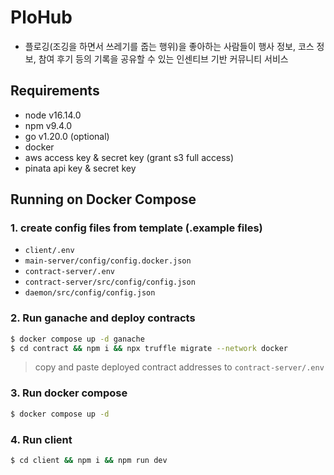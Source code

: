 # PloHub

- 플로깅(조깅을 하면서 쓰레기를 줍는 행위)을 좋아하는 사람들이 행사 정보, 코스 정보, 참여 후기 등의 기록을 공유할 수 있는 인센티브 기반 커뮤니티 서비스

## Requirements

- node v16.14.0
- npm v9.4.0
- go v1.20.0 (optional)
- docker
- aws access key & secret key (grant s3 full access)
- pinata api key & secret key

## Running on Docker Compose

### 1. create config files from template (.example files)

- `client/.env`
- `main-server/config/config.docker.json`
- `contract-server/.env`
- `contract-server/src/config/config.json`
- `daemon/src/config/config.json`

### 2. Run ganache and deploy contracts

```bash
$ docker compose up -d ganache
$ cd contract && npm i && npx truffle migrate --network docker
```

> copy and paste deployed contract addresses to `contract-server/.env`

### 3. Run docker compose

```bash
$ docker compose up -d
```

### 4. Run client

```bash
$ cd client && npm i && npm run dev
```
